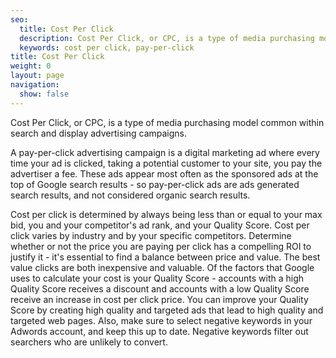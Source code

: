 ```yaml
---
seo:
  title: Cost Per Click
  description: Cost Per Click, or CPC, is a type of media purchasing model common within search and display advertising campaigns.
  keywords: cost per click, pay-per-click
title: Cost Per Click
weight: 0
layout: page
navigation:
  show: false
---
```


Cost Per Click, or CPC, is a type of media purchasing model common within search and display advertising campaigns.

A pay-per-click advertising campaign is a digital marketing ad where every time your ad is clicked, taking a potential customer to your site, you pay the advertiser a fee. These ads appear most often as the sponsored ads at the top of Google search results - so pay-per-click ads are ads generated search results, and not considered organic search results.

Cost per click is determined by always being less than or equal to your max bid, you and your competitor's ad rank, and your Quality Score. Cost per click varies by industry and by your specific competitors. Determine whether or not the price you are paying per click has a compelling ROI to justify it - it's essential to find a balance between price and value. The best value clicks are both inexpensive and valuable. Of the factors that Google uses to calculate your cost is your Quality Score - accounts with a high Quality Score receives a discount and accounts with a low Quality Score receive an increase in cost per click price. You can improve your Quality Score by creating high quality and targeted ads that lead to high quality and targeted web pages. Also, make sure to select negative keywords in your Adwords account, and keep this up to date. Negative keywords filter out searchers who are unlikely to convert.
